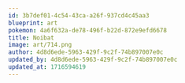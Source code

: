 ```yaml
---
id: 3b7def01-4c54-43ca-a26f-937cd4c45aa3
blueprint: art
pokemon: 4a6f632a-de78-496f-b22d-872e9efd6678
title: Noibat
image: art/714.png
author: 4d8d6ede-5963-429f-9c2f-74b897007e0c
updated_by: 4d8d6ede-5963-429f-9c2f-74b897007e0c
updated_at: 1716594619
---
```

